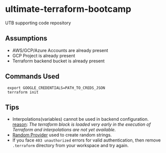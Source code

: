 # ultimate-terraform-bootcamp
UTB supporting code repository

## Assumptions
 * AWS/GCP/Azure Accounts are already present
 * GCP Project is already present
 * Terraform backend bucket is already present

## Commands Used
```
 export GOOGLE_CREDENTIALS=PATH_TO_CREDS_JSON
 terraform init
```

## Tips
 * Interpolations(variables) cannot be used in backend configuration. [reason](https://www.terraform.io/docs/configuration/terraform.html#description): *The terraform block is loaded very early in the execution of Terraform and interpolations are not yet available.*
 * [Random Provider](https://www.terraform.io/docs/providers/random/index.html) used to create random strings.
 * If you face `403 unauthorized` errors for valid authentication, then remove `.terraform` directory from your workspace and try again.